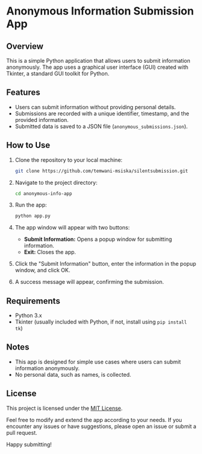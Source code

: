 # Anonymous Information Submission App

## Overview

This is a simple Python application that allows users to submit information anonymously. The app uses a graphical user interface (GUI) created with Tkinter, a standard GUI toolkit for Python.

## Features

- Users can submit information without providing personal details.
- Submissions are recorded with a unique identifier, timestamp, and the provided information.
- Submitted data is saved to a JSON file (`anonymous_submissions.json`).

## How to Use

1. Clone the repository to your local machine:

    ```bash
    git clone https://github.com/temwani-msiska/silentsubmission.git
    ```

2. Navigate to the project directory:

    ```bash
    cd anonymous-info-app
    ```

3. Run the app:

    ```bash
    python app.py
    ```

4. The app window will appear with two buttons:
    - **Submit Information:** Opens a popup window for submitting information.
    - **Exit:** Closes the app.

5. Click the "Submit Information" button, enter the information in the popup window, and click OK.
6. A success message will appear, confirming the submission.

## Requirements

- Python 3.x
- Tkinter (usually included with Python, if not, install using `pip install tk`)

## Notes

- This app is designed for simple use cases where users can submit information anonymously.
- No personal data, such as names, is collected.

## License

This project is licensed under the [MIT License](LICENSE).

Feel free to modify and extend the app according to your needs. If you encounter any issues or have suggestions, please open an issue or submit a pull request.

Happy submitting!
